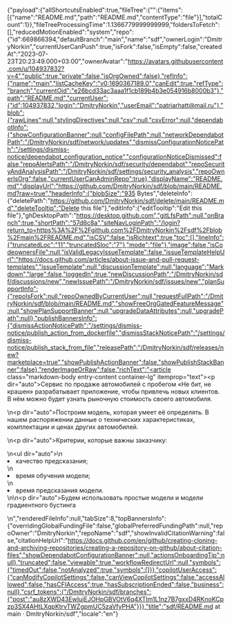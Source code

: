 {"payload":{"allShortcutsEnabled":true,"fileTree":{"":{"items":[{"name":"README.md","path":"README.md","contentType":"file"}],"totalCount":1}},"fileTreeProcessingTime":1.1366779999999999,"foldersToFetch":[],"reducedMotionEnabled":"system","repo":{"id":669866394,"defaultBranch":"main","name":"sdf","ownerLogin":"DmitryNorkin","currentUserCanPush":true,"isFork":false,"isEmpty":false,"createdAt":"2023-07-23T20:23:49.000+03:00","ownerAvatar":"https://avatars.githubusercontent.com/u/104937832?v=4","public":true,"private":false,"isOrgOwned":false},"refInfo":{"name":"main","listCacheKey":"v0:1690367189.0","canEdit":true,"refType":"branch","currentOid":"e26bcd33ac3aaa1f1cb189b4b3e054916b8000b3"},"path":"README.md","currentUser":{"id":104937832,"login":"DmitryNorkin","userEmail":"patriarhatt@mail.ru"},"blob":{"rawLines":null,"stylingDirectives":null,"csv":null,"csvError":null,"dependabotInfo":{"showConfigurationBanner":null,"configFilePath":null,"networkDependabotPath":"/DmitryNorkin/sdf/network/updates","dismissConfigurationNoticePath":"/settings/dismiss-notice/dependabot_configuration_notice","configurationNoticeDismissed":false,"repoAlertsPath":"/DmitryNorkin/sdf/security/dependabot","repoSecurityAndAnalysisPath":"/DmitryNorkin/sdf/settings/security_analysis","repoOwnerIsOrg":false,"currentUserCanAdminRepo":true},"displayName":"README.md","displayUrl":"https://github.com/DmitryNorkin/sdf/blob/main/README.md?raw=true","headerInfo":{"blobSize":"935 Bytes","deleteInfo":{"deletePath":"https://github.com/DmitryNorkin/sdf/delete/main/README.md","deleteTooltip":"Delete this file"},"editInfo":{"editTooltip":"Edit this file"},"ghDesktopPath":"https://desktop.github.com","gitLfsPath":null,"onBranch":true,"shortPath":"57d8c8a","siteNavLoginPath":"/login?return_to=https%3A%2F%2Fgithub.com%2FDmitryNorkin%2Fsdf%2Fblob%2Fmain%2FREADME.md","isCSV":false,"isRichtext":true,"toc":[],"lineInfo":{"truncatedLoc":"11","truncatedSloc":"7"},"mode":"file"},"image":false,"isCodeownersFile":null,"isValidLegacyIssueTemplate":false,"issueTemplateHelpUrl":"https://docs.github.com/articles/about-issue-and-pull-request-templates","issueTemplate":null,"discussionTemplate":null,"language":"Markdown","large":false,"loggedIn":true,"newDiscussionPath":"/DmitryNorkin/sdf/discussions/new","newIssuePath":"/DmitryNorkin/sdf/issues/new","planSupportInfo":{"repoIsFork":null,"repoOwnedByCurrentUser":null,"requestFullPath":"/DmitryNorkin/sdf/blob/main/README.md","showFreeOrgGatedFeatureMessage":null,"showPlanSupportBanner":null,"upgradeDataAttributes":null,"upgradePath":null},"publishBannersInfo":{"dismissActionNoticePath":"/settings/dismiss-notice/publish_action_from_dockerfile","dismissStackNoticePath":"/settings/dismiss-notice/publish_stack_from_file","releasePath":"/DmitryNorkin/sdf/releases/new?marketplace=true","showPublishActionBanner":false,"showPublishStackBanner":false},"renderImageOrRaw":false,"richText":"<article class=\"markdown-body entry-content container-lg\" itemprop=\"text\"><p dir=\"auto\">Сервис по продаже автомобилей с пробегом «Не бит, не крашен» разрабатывает приложение, чтобы привлечь новых клиентов. В нём можно будет узнать рыночную стоимость своего автомобиля.</p>\n<p dir=\"auto\">Построим модель, которая умеет её определять. В нашем распоряжении данные о технических характеристиках, комплектации и ценах других автомобилей.</p>\n<p dir=\"auto\">Критерии, которые важны заказчику:</p>\n<ul dir=\"auto\">\n<li>качество предсказания;</li>\n<li>время обучения модели;</li>\n<li>время предсказания модели.</li>\n</ul>\n<p dir=\"auto\">Будем использовать простые модели и модели градиентного бустинга</p>\n</article>","renderedFileInfo":null,"tabSize":8,"topBannersInfo":{"overridingGlobalFundingFile":false,"globalPreferredFundingPath":null,"repoOwner":"DmitryNorkin","repoName":"sdf","showInvalidCitationWarning":false,"citationHelpUrl":"https://docs.github.com/en/github/creating-cloning-and-archiving-repositories/creating-a-repository-on-github/about-citation-files","showDependabotConfigurationBanner":null,"actionsOnboardingTip":null},"truncated":false,"viewable":true,"workflowRedirectUrl":null,"symbols":{"timedOut":false,"notAnalyzed":true,"symbols":[]}},"copilotUserAccess":{"canModifyCopilotSettings":false,"canViewCopilotSettings":false,"accessAllowed":false,"hasCFIAccess":true,"hasSubscriptionEnded":false,"business":null},"csrf_tokens":{"/DmitryNorkin/sdf/branches":{"post":"au8zXWD43EwIujEJOHpGBVOtV6q4XTIm1L1nz7B7gxxD4RKnoKCpzp3SX4AHtLXqpKtrvTWZgpmUC5zaVfyPHA"}}},"title":"sdf/README.md at main · DmitryNorkin/sdf","locale":"en"}